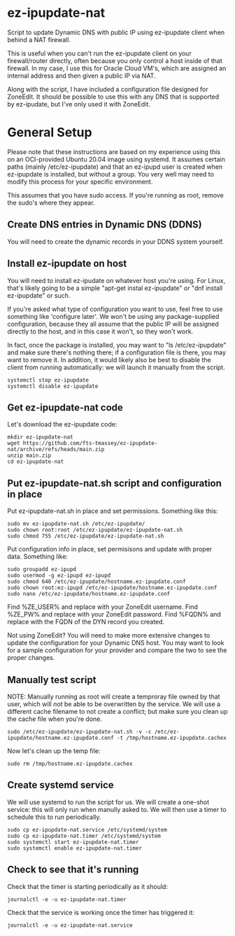 # ez-ipupdate-nat
Script to update Dynamic DNS with public IP using ez-ipupdate client when behind a NAT firewall.

This is useful when you can't run the ez-ipupdate client on your firewall/router directly, often
because you only control a host inside of that firewall.  In my case, I use this for Oracle Cloud
VM's, which are assigned an internal address and then given a public IP via NAT.

Along with the script, I have included a configuration file designed for ZoneEdit.  It should
be possible to use this with any DNS that is supported by ez-ipudate, but I've only used it
with ZoneEdit.

# General Setup
Please note that these instructions are based on my experience using this on an OCI-provided Ubuntu 20.04 image using systemd.  It assumes certain paths (mainly /etc/ez-ipupdate) and that an ez-ipupd user is created when ez-ipupdate is installed, but without a group.  You very well may need to modify this process for your specific environment.

This assumes that you have sudo access.  If you're running as root, remove the sudo's where they appear.

## Create DNS entries in Dynamic DNS (DDNS)
You will need to create the dynamic records in your DDNS system yourself.

## Install ez-ipupdate on host
You will need to install ez-ipudate on whatever host you're using.  For Linux, that's likely going to be a simple "apt-get instal ez-ipupdate" or "dnf install ez-ipupdate" or such.

If you're asked what type of configuration you want to use, feel free to use something like 'configure later'.  We won't be using any package-supplied configuration, because they all assume that the public IP will be assigned directly to the host, and in this case it won't, so they won't work.

In fact, once the package is installed, you may want to "ls /etc/ez-ipupdate" and make sure there's nothing there; if a configuration file is there, you may want to remove it.  In addition, it would likely also be best to disable the client from running automatically:  we will launch it manually from the script.
```
systemctl stop ez-ipupdate
systemctl disable ez-ipupdate
```

## Get ez-ipupdate-nat code
Let's download the ez-ipupdate code:
```
mkdir ez-ipupdate-nat
wget https://github.com/fts-tmassey/ez-ipupdate-nat/archive/refs/heads/main.zip
unzip main.zip
cd ez-ipupdate-nat
```

## Put ez-ipupdate-nat.sh script and configuration in place
Put ez-ipupdate-nat.sh in place and set permissions.  Something like this:
```
sudo mv ez-ipupdate-nat.sh /etc/ez-ipupdate/
sudo chown root:root /etc/ez-ipupdate/ez-ipupdate-nat.sh
sudo chmod 755 /etc/ez-ipupdate/ez-ipupdate-nat.sh
```
Put configuration info in place, set permisisons and update with proper data.  Something like:
```
sudo groupadd ez-ipupd
sudo usermod -g ez-ipupd ez-ipupd
sudo chmod 640 /etc/ez-ipupdate/hostname.ez-ipupdate.conf
sudo chown root:ez-ipupd /etc/ez-ipupdate/hostname.ez-ipupdate.conf
sudo nano /etc/ez-ipupdate/hostname.ez-ipupdate.conf
```
Find %ZE_USER% and replace with your ZoneEdit username.  Find %ZE_PW% and replace with your ZoneEdit password.  Find %FQDN% and replace with the FQDN of the DYN record you created.

Not using ZoneEdit?  You will need to make more extensive changes to update the configuration for your Dynamic DNS host.  You may want to look for a sample configuration for your provider and compare the two to see the proper changes.

## Manually test script
NOTE:  Manually running as root will create a temproray file owned by that user, which will *not* be able to be overwritten by the service.  We will use a different cache filename to not create a conflict; but make sure you clean up the cache file when you're done.
```
sudo /etc/ez-ipupdate/ez-ipupdate-nat.sh -v -c /etc/ez-ipupdate/hostname.ez-ipupdate.conf -t /tmp/hostname.ez-ipupdate.cachex
```
Now let's clean up the temp file:
```
sudo rm /tmp/hostname.ez-ipupdate.cachex
```
## Create systemd service
We will use systemd to run the script for us.  We will create a one-shot service:  this will only run when manully asked to.  We will then use a timer to schedule this to run periodically.
```
sudo cp ez-ipupdate-nat.service /etc/systemd/system
sudo cp ez-ipupdate-nat.timer /etc/systemd/system
sudo systemctl start ez-ipupdate-nat.timer
sudo systemctl enable ez-ipupdate-nat.timer
```

## Check to see that it's running
Check that the timer is starting periodically as it should:
```
journalctl -e -u ez-ipupdate-nat.timer
```
Check that the service is working once the timer has triggered it:
```
journalctl -e -u ez-ipupdate-nat.service
```
